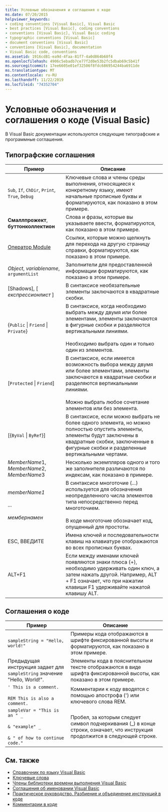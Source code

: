 ```yaml
---
title: Условные обозначения и соглашения о коде
ms.date: 07/20/2015
helpviewer_keywords:
- coding conventions [Visual Basic], Visual Basic
- best practices [Visual Basic], coding conventions
- conventions [Visual Basic], Visual Basic coding
- typographic conventions [Visual Basic]
- document conventions [Visual Basic]
- conventions [Visual Basic], documentation
- Visual Basic code, conventions
ms.assetid: 1916cd81-ea9d-4faa-81f7-4a0d864b60f4
ms.openlocfilehash: 4906c5ebadb7ce77f2d0e53b2fc5dbab69c5b41f
ms.sourcegitcommit: 17ee6605e01ef32506f8fdc686954244ba6911de
ms.translationtype: MT
ms.contentlocale: ru-RU
ms.lasthandoff: 11/22/2019
ms.locfileid: "74352704"
---
```

# <a name="typographic-and-code-conventions-visual-basic"></a>Условные обозначения и соглашения о коде (Visual Basic)

В Visual Basic документации используются следующие типографские и программные соглашения.  
  
## <a name="typographic-conventions"></a>Типографские соглашения  
  
|Пример|Описание|  
|-------------|-----------------|  
|`Sub`, `If`, `ChDir`, `Print`, `True`, `Debug`|Ключевые слова и члены среды выполнения, относящиеся к конкретному языку, имеют начальные прописные буквы и форматируются, как показано в этом примере.|  
|**Смаллпрожект**, **буттонколлектион**|Слова и фразы, которые вы указываете ввести, форматируются, как показано в этом примере.|  
|[Оператор Module](../../visual-basic/language-reference/statements/module-statement.md)|Ссылки, которые можно щелкнуть для перехода на другую страницу справки, форматируются, как показано в этом примере.|  
|*Object*, *variablename*, `argumentList`|Заполнители для предоставленной информации форматируются, как показано в этом примере.|  
|[Shadows], [ *експрессионлист* ]|В синтаксисе необязательные элементы заключаются в квадратные скобки.|  
|{`Public` &#124; `Friend` &#124; `Private`}|В синтаксисе, когда необходимо выбрать между двумя или более элементами, элементы заключаются в фигурные скобки и разделяются вертикальными линиями.<br /><br /> Необходимо выбрать один и только один из элементов.|  
|[`Protected` &#124; `Friend`]|В синтаксисе, если имеется возможность выбора между двумя или более элементами, элементы заключаются в квадратные скобки и разделяются вертикальными линиями.<br /><br /> Можно выбрать любое сочетание элементов или без элемента.|  
|[{`ByVal` &#124; `ByRef`}]|В синтаксисе, если можно выбрать не более одного элемента, но можно полностью опустить элементы, элементы будут заключены в квадратные скобки, заключенные в фигурные скобки и разделенные вертикальными чертами.|  
|*MemberName*1, *MemberName*2, *MemberName*3|Несколько экземпляров одного и того же заполнителя различаются по индексам, как показано в примере.|  
|*memberName1*<br /><br /> ...<br /><br /> *мембернамен*|В синтаксисе многоточие (...) используется для обозначения неопределенного числа элементов типа непосредственно перед многоточием.<br /><br /> В коде многоточие обозначает код, опущенный для простоты.|  
|ESC, ВВЕДИТЕ|Имена ключей и последовательности клавиш на клавиатуре отображаются во всех прописных буквах.|  
|ALT+F1|Если между именами ключей появляются знаки плюса (+), необходимо удерживать один ключ, а затем нажать другой. Например, ALT + F1 означает, что при нажатии клавиши F1 удерживайте нажатой клавишу ALT.|  
  
## <a name="code-conventions"></a>Соглашения о коде  
  
|Пример|Описание|  
|-------------|-----------------|  
|`sampleString = "Hello, world!"`|Примеры кода отображаются в шрифте фиксированной высоты и форматируются, как показано в этом примере.|  
|Предыдущая инструкция задает для `sampleString` значение "Hello, World!".|Элементы кода в пояснительном тексте отображаются в виде шрифта фиксированной высоты, как показано в этом примере.|  
|`' This is a comment.`<br /><br /> `REM This is also a comment.`|Комментарии к коду вводятся с помощью апострофа (') или ключевого слова REM.|  
|`sampleVar = "This is an " _`<br /><br /> `& "example" _`<br /><br /> `& " of how to continue code."`|Пробел, за которым следует символ подчеркивания (_) в конце строки, означает, что инструкция продолжится в следующей строке.|  
  
## <a name="see-also"></a>См. также

- [Справочник по языку Visual Basic](../../visual-basic/language-reference/index.md)
- [Ключевые слова](../../visual-basic/language-reference/keywords/index.md)
- [Члены библиотеки времени выполнения Visual Basic](../../visual-basic/language-reference/runtime-library-members.md)
- [Соглашения об именовании Visual Basic](../../visual-basic/programming-guide/program-structure/naming-conventions.md)
- [Практическое руководство. Разбиение и объединение инструкций в коде](../../visual-basic/programming-guide/program-structure/how-to-break-and-combine-statements-in-code.md)
- [Комментарии в коде](../../visual-basic/programming-guide/program-structure/comments-in-code.md)
